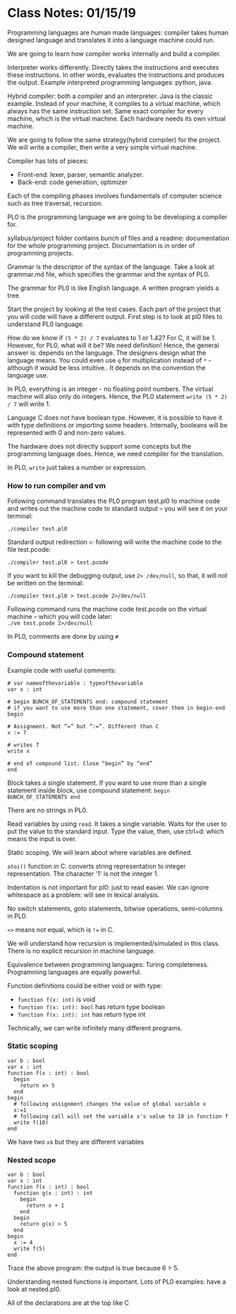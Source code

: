 # Class Notes: 01/15/19  

Programming languages are human made languages: compiler takes human designed language and translates it into a language machine could run.  

We are going to learn how compiler works internally and build a compiler.  

Interpreter works differently. Directly takes the instructions and executes these instructions. In other words, evaluates the instructions and produces the output. Example interpreted programming languages: python, java.  

Hybrid compiler: both a compiler and an interpreter. Java is the classic example. Instead of your machine, it compiles to a virtual machine, which always has the same instruction set. Same exact compiler for every machine, which is the virtual machine. Each hardware needs its own virtual machine.  

We are going to follow the same strategy(hybrid compiler) for the project. We will write a compiler, then write a very simple virtual machine.  

Compiler has lots of pieces:
 - Front-end: lexer, parser, semantic analyzer.
 - Back-end: code generation, optimizer

Each of the compiling phases involves fundamentals of computer science such as tree traversal, recursion.  

PL0 is the programming language we are going to be developing a compiler for.  

syllabus/project folder contains bunch of files and a readme: documentation for the whole programming project. Documentation is in order of programming projects.  

Grammar is the descriptor of the syntax of the language. Take a look at grammar.md file, which specifies the grammar and the syntax of PL0.  

The grammar for PL0 is like English language. A written program yields a tree.  

Start the project by looking at the test cases. Each part of the project that you will code will have a different output. First step is to look at pl0 files to understand PL0 language.  

How do we know if `(5 * 2) / 7` evaluates to 1 or 1.42? For C, it will be 1. However, for PL0, what will it be? We need definition! Hence, the general answer is: depends on the language. The designers design what the language means. You could even use `q` for multiplication instead of `*` - although it would be less intuitive.. It depends on the convention the language use.  

In PL0, everything is an integer - no floating point numbers. The virtual machine will also only do integers. Hence, the PL0 statement `write (5 * 2) / 7` will write 1.  

Language C does not have boolean type. However, it is possible to have it with type definitions or importing some headers. Internally, booleans will be represented with 0 and non-zero values.  

The hardware does not directly support some concepts but the programming language does. Hence, we need compiler for the translation.  

In PL0, `write` just takes a number or expression.  

### How to run compiler and vm

Following command translates the PL0 program test.pl0 to machine code and writes out the machine code to standard output – you will see it on your terminal:  

```./compiler test.pl0```

Standard output redirection `>`: following will write the machine code to the file test.pcode:

```./compiler test.pl0 > test.pcode```

If you want to kill the debugging output, use `2> /dev/null`, so that, it will not be written on the terminal:  

```./compiler test.pl0 > test.pcode 2>/dev/null```

Following command runs the machine code test.pcode on the virtual machine – which you will code later:  
```./vm test.pcode 2>/dev/null```

In PL0, comments are done by using `#` 

### Compound statement

Example code with useful comments:  
```
# var nameofthevariable : typeofthevariable
var x : int

# begin BUNCH_OF_STATEMENTS end: compound statement
# if you want to use more than one statement, cover them in begin-end
begin

# Assignment. Not “=” but “:=”. Different than C
x := 7

# writes 7
write x

# end of compound list. Close “begin” by “end”
end
```

Block takes a single statement. If you want to use more than a single statement inside block, use compound statement: `begin BUNCH_OF_STATEMENTS end`

There are no strings in PL0.

Read variables by using `read`. It takes a single variable. Waits for the user to put the value to the standard input. Type the value, then, use ctrl+d: which means the input is over.  

Static scoping. We will learn about where variables are defined.  

`atoi()` function in C: converts string representation to integer representation. The character '1' is not the integer 1.  

Indentation is not important for pl0: just to read easier. We can ignore whitespace as a problem: will see in lexical analysis.  

No switch statements, goto statements, bitwise operations, semi-columns in PL0.  

`<>` means not equal, which is `!=` in C.

We will understand how recursion is implemented/simulated in this class. There is no explicit recursion in machine language.  

Equivalence between programming languages: Turing completeness. Programming languages are equally powerful.  

Function definitions could be either void or with type:  
 - `function f(x: int)` is void
 - `function f(x: int): bool` has return type boolean
 - `function f(x: int): int` has return type int

Technically, we can write infinitely many different programs.  

### Static scoping

```
var b : bool
var x : int
function f(x : int) : bool
  begin
    return x> 5
  end
begin
  # following assignment changes the value of global variable x
  x:=1
  # following call will set the variable x's value to 10 in function f
  write f(10)
end
```
We have two `x`s but they are different variables


### Nested scope

```
var b : bool
var x : int
function f(x : int) : bool
  function g(x : int) : int
    begin
      return x + 1
    end
  begin
    return g(x) > 5
  end
begin
  x := 4
  write f(5)
end
```

Trace the above program: the output is true because 6 > 5.  

Understanding nested functions is important. Lots of PL0 examples: have a look at nested.pl0.  

All of the declarations are at the top like C
